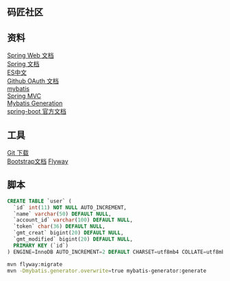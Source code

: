 ## 码匠社区

## 资料
[Spring Web 文档](https://spring.io/guides/gs/serving-web-content/#use-maven)  
[Spring 文档](https://spring.io/guides)  
[ES中文](https://elasticsearch.cn/)  
[Github OAuth 文档](https://developer.github.com/apps/building-oauth-apps/creating-an-oauth-app/)  
[mybatis](http://mybatis.org/spring-boot-starter/mybatis-spring-boot-autoconfigure/)  
[Spring MVC](https://docs.spring.io/spring/docs/current/spring-framework-reference/web.html#mvc-config)  
[Mybatis Generation](http://mybatis.org/generator/running/runningWithMaven.html)  
[spring-boot 官方文档](https://docs.spring.io/spring-boot/docs/2.0.0.RC1/reference/htmlsingle/)

## 工具

[Git 下载](https://git-scm.com/download)  
[Bootstrap文档](https://v3.bootcss.com/)
[Flyway](https://flywaydb.org/documentation/database/mysql)


## 脚本
```sql
CREATE TABLE `user` (
  `id` int(11) NOT NULL AUTO_INCREMENT,
  `name` varchar(50) DEFAULT NULL,
  `account_id` varchar(100) DEFAULT NULL,
  `token` char(36) DEFAULT NULL,
  `gmt_creat` bigint(20) DEFAULT NULL,
  `gmt_modified` bigint(20) DEFAULT NULL,
  PRIMARY KEY (`id`)
) ENGINE=InnoDB AUTO_INCREMENT=2 DEFAULT CHARSET=utf8mb4 COLLATE=utf8mb4_0900_ai_ci


```
```bash
mvn flyway:migrate
mvn -Dmybatis.generator.overwrite=true mybatis-generator:generate
```